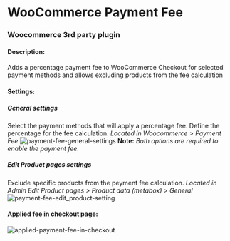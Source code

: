 # WooCommerce Payment Fee
### Woocommerce 3rd party plugin
#### Description:
Adds a percentage payment fee to WooCommerce Checkout for selected payment methods and allows excluding products from the fee calculation

#### Settings:
##### General settings
Select the payment methods that will apply a percentage fee.
Define the percentage for the fee calculation.
*Located in Woocommerce > Payment Fee*
![payment-fee-general-settings](https://github.com/lomars/woocommerce_payment_fee/assets/6169873/90734a50-d6bc-491e-a198-0f2e06e08175)
**Note:** *Both options are required to enable the payment fee.*

##### Edit Product pages settings
Exclude specific products from the peyment fee calculation.
*Located in Admin Edit Product pages > Product data (metabox) > General*
![payment-fee-edit_product-setting](https://github.com/lomars/woocommerce_payment_fee/assets/6169873/493a8f45-c3f3-4694-837d-feeb8ced306a)

#### Applied fee in checkout page:
![applied-payment-fee-in-checkout](https://github.com/lomars/woocommerce_payment_fee/assets/6169873/daee89b4-d57b-4fe1-82a9-be88fa77af46)
